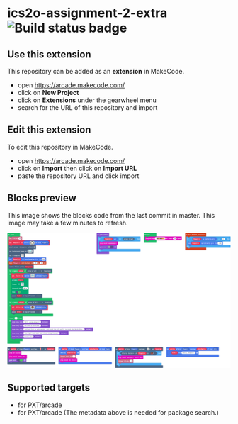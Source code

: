 # ics2o-assignment-2-extra ![Build status badge](https://github.com/jeanine-baltazar/ics2o-assignment-2-extra/workflows/MakeCode/badge.svg)



## Use this extension

This repository can be added as an **extension** in MakeCode.

* open https://arcade.makecode.com/
* click on **New Project**
* click on **Extensions** under the gearwheel menu
* search for the URL of this repository and import

## Edit this extension

To edit this repository in MakeCode.

* open https://arcade.makecode.com/
* click on **Import** then click on **Import URL**
* paste the repository URL and click import

## Blocks preview

This image shows the blocks code from the last commit in master.
This image may take a few minutes to refresh.

![A rendered view of the blocks](https://github.com/jeanine-baltazar/ics2o-assignment-2-extra/raw/master/.makecode/blocks.png)

## Supported targets

* for PXT/arcade
* for PXT/arcade
(The metadata above is needed for package search.)

